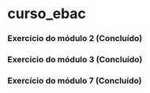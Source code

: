 # curso_ebac
### Exercício do módulo 2 (Concluído)
### Exercício do módulo 3 (Concluído)
### Exercício do módulo 7 (Concluído)
